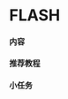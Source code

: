 <!--
 * @Author: szf
 * @Date: 2022-12-23 20:13:27
 * @LastEditTime: 2023-01-02 23:37:43
 * @LastEditors: szf
 * @Description: FLASH
 * @FilePath: \STM32-Notes\8_flash.md
 * @WeChat:szf13373959031
-->
# FLASH

#### 内容

#### 推荐教程

#### 小任务